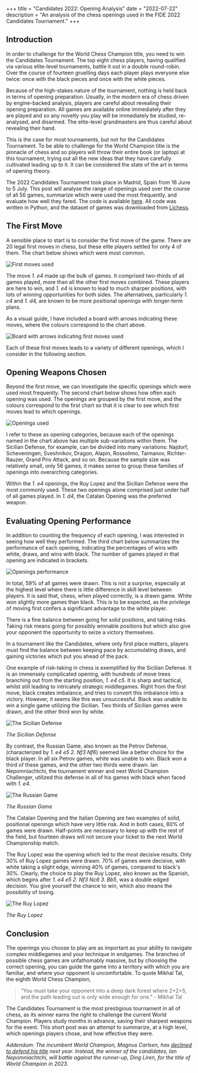 +++
title = "Candidates 2022: Opening Analysis"
date = "2022-07-22"
description = "An analysis of the chess openings used in the FIDE 2022 Candidates Tournament."
+++

## Introduction

In order to challenge for the World Chess Champion title, you need to win the Candidates Tournament.
The top eight chess players, having qualified via various elite-level tournaments, battle it out in a double round-robin.
Over the course of fourteen gruelling days each player plays everyone else twice: once with the black pieces and once with the white pieces.

Because of the high-stakes nature of the tournament, nothing is held back in terms of opening preparation.
Usually, in the modern era of chess driven by engine-backed analysis, players are careful about revealing their opening preparation.
All games are available online immediately after they are played and so any novelty you play will be immediately be studied, re-analysed, and disarmed.
The elite-level grandmasters are thus careful about revealing their hand.

This is the case for most tournaments, but not for the Candidates Tournament.
To be able to challenge for the World Champion title is the pinnacle of chess and so players will throw their entire book (or laptop) at this tournament, trying out all the new ideas that they have carefully cultivated leading up to it.
It can be considered the state of the art in terms of opening theory.

The 2022 Candidates Tournament took place in Madrid, Spain from 16 June to 5 July.
This post will analyse the range of openings used over the course of all 56 games, summarize which were used the most frequently, and evaluate how well they fared.
The code is available [here](https://github.com/emilioziniades/candidates-2022-openings). All code was written in Python, and the dataset of games was downloaded from [Lichess](https://lichess.org).

## The First Move

A sensible place to start is to consider the first move of the game.
There are 20 legal first moves in chess, but these elite players settled for only 4 of them.
The chart below shows which were most common.

![First moves used](first_moves.png)

The move _1. e4_ made up the bulk of games.
It comprised two-thirds of all games played, more than all the other first moves combined.
These players are here to win, and _1. e4_ is known to lead to much sharper positions, with lots of winning opportunities for both sides.
The alternatives, particularly _1. c4_ and _1. d4,_ are known to be more positional openings with longer-term plans.

As a visual guide, I have included a board with arrows indicating these moves, where the colours correspond to the chart above.

![Board with arrows indicating first moves used](first_moves_annotated.png)

Each of these first moves leads to a variety of different openings, which I consider in the following section.

## Opening Weapons Chosen

Beyond the first move, we can investigate the specific openings which were used most frequently.
The second chart below shows how often each opening was used.
The openings are grouped by the first move, and the colours correspond to the first chart so that it is clear to see which first moves lead to which openings.

![Openings used](opening_categories.png)

I refer to these as opening categories, because each of the openings named in the chart above has multiple sub-variations within them.
The Sicilian Defense, for example, can be divided into many variations: Najdorf, Scheveningen, Sveshnikov, Dragon, Alapin, Rossolimo, Taimanov, Richter-Rauzer, Grand Prix Attack, and so on.
Because the sample size was relatively small, only 56 games, it makes sense to group these families of openings into overarching categories.

Within the _1. e4_ openings, the Ruy Lopez and the Sicilian Defense were the most commonly used.
These two openings alone comprised just under half of all games played.
In _1. d4_, the Catalan Opening was the preferred weapon.

## Evaluating Opening Performance

In addition to counting the frequency of each opening, I was interested in seeing how well they performed.
The third chart below summarizes the performance of each opening, indicating the percentages of wins with white, draws, and wins with black.
The number of games played in that opening are indicated in brackets.

![Openings performance](opening_performance.png)

In total, 59% of all games were drawn.
This is not a surprise, especially at the highest level where there is little difference in skill level between players.
It is said that, chess, when played correctly, is a drawn game.
White won slightly more games than black.
This is to be expected, as the privilege of moving first confers a significant advantage to the white player.

There is a fine balance between going for solid positions, and taking risks.
Taking risk means going for possibly winnable positions but which also give your opponent the opportunity to seize a victory themselves.

In a tournament like the Candidates, where only first place matters, players must find the balance between keeping pace by accumulating draws, and gaining victories which put you ahead of the pack.

One example of risk-taking in chess is exemplified by the Sicilian Defense.
It is an immensely complicated opening, with hundreds of move trees branching out from the starting position, _1. e4 c5_.
It is sharp and tactical, whilst still leading to intricately strategic middlegames.
Right from the first move, black creates imbalance, and tries to convert this imbalance into a victory.
However, it seems like this was unsuccessful.
Black was unable to win a single game utilizing the Sicilian. Two thirds of Sicilian games were drawn, and the other third won by white.

![The Sicilian Defense](sicilian.png)

_The Sicilian Defense_

By contrast, the Russian Game, also known as the Petrov Defense, (characterized by _1. e4 e5 2. Nf3 Nf6_) seemed like a better choice for the black player.
In all six Petrov games, white was unable to win. Black won a third of these games, and the other two thirds were drawn.
Ian Nepomniachtchi, the tournament winner and next World Champion Challenger, utilized this defense in all of his games with black when faced with _1. e4_.

![The Russian Game](petrov.png)

_The Russian Game_

The Catalan Opening and the Italian Opening are two examples of solid, positional openings which have very little risk.
And in both cases, 80% of games were drawn.
Half-points are necessary to keep up with the rest of the field, but fourteen draws will not secure your ticket to the next World Championship match.

The Ruy Lopez was the opening which led to the most decisive results.
Only 30% of Ruy Lopez games were drawn.
70% of games were decisive, with white taking a slight edge, winning 40% of games, compared to black's 30%.
Clearly, the choice to play the Ruy Lopez, also known as the Spanish, which begins after _1. e4 e5 2. Nf3 Nc6 3. Bb5_, was a double edged decision. You give yourself the chance to win, which also means the possibility of losing.

![The Ruy Lopez](ruy_lopez.png)

_The Ruy Lopez_

## Conclusion

The openings you choose to play are as important as your ability to navigate complex middlegames and your technique in endgames.
The branches of possible chess games are unfathomably massive, but by choosing the correct opening, you can guide the game into a territory with which you are familiar, and where your opponent is uncomfortable.
To quote Mikhal Tal, the eighth World Chess Champion,

> “You must take your opponent into a deep dark forest where 2+2=5, and the path leading out is only wide enough for one.” - Mikhal Tal

The Candidates Tournament is the most prestigious tournament in all of chess, as its winner earns the right to challenge the current World Champion.
Players study months in advance, saving their sharpest weapons for the event.
This short post was an attempt to summarize, at a high level, which openings players chose, and how effective they were.

_Addendum: The incumbent World Champion, Magnus Carlsen, has [declined to defend his title](https://chess24.com/en/read/news/magnus-carlsen-to-give-up-world-championship-title) next year.
Instead, the winner of the candidates, Ian Nepomniachtchi, will battle against the runner-up, Ding Liren, for the title of World Champion in 2023._
